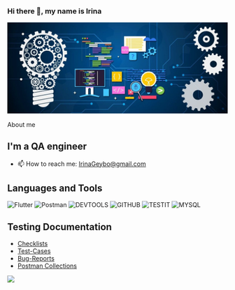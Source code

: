 ### Hi there 👋, my name is Irina
![Header](https://github.com/IrinaGeybo/IrinaGeybo/blob/main/assets/photo_2023-02-07_11-23-36.jpg)

About me

## I'm a QA engineer

- 📫 How to reach me: IrinaGeybo@gmail.com 


## Languages and Tools
![Flutter](https://img.shields.io/badge/-JIRA-090909?style=for-the-badge&logo=JIRA&logoColor=47C5FB)
![Postman](https://img.shields.io/badge/-Postman-090909?style=for-the-badge&logo=Postman&logoColor=#F76935)
![DEVTOOLS](https://img.shields.io/badge/-DEVTOOLS-090909?style=for-the-badge&logo=DEVTOOLS&logoColor=#F76935)
![GITHUB](https://img.shields.io/badge/-GitHUB-090909?style=for-the-badge&logo=Github&logoColor=#8CC4D7)
![TESTIT](https://img.shields.io/badge/-TESTIT-090909?style=for-the-badge&logo=TESTIT&logoColor=#8CC4D7)
![MYSQL](https://img.shields.io/badge/-MYSQL-090909?style=for-the-badge&logo=MYSQL&logoColor=#8CC4D7)

## Testing Documentation
- [Checklists]() 
- [Test-Cases]()
- [Bug-Reports]()
- [Postman Collections]()








![](https://komarev.com/ghpvc/?username=your-github-irinageybo)









